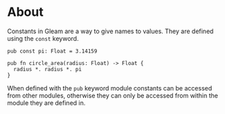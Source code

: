 # About

Constants in Gleam are a way to give names to values. They are defined using the `const` keyword.

```gleam
pub const pi: Float = 3.14159

pub fn circle_area(radius: Float) -> Float {
  radius *. radius *. pi
}
```

When defined with the `pub` keyword module constants can be accessed from other modules, otherwise they can only be accessed from within the module they are defined in.
